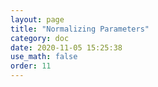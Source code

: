 ```yaml
---
layout: page
title: "Normalizing Parameters"
category: doc
date: 2020-11-05 15:25:38
use_math: false
order: 11
---
```



